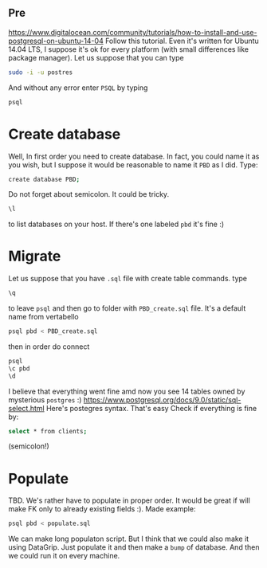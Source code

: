 ## Pre
https://www.digitalocean.com/community/tutorials/how-to-install-and-use-postgresql-on-ubuntu-14-04
Follow this tutorial. Even it's written for Ubuntu 14.04 LTS, I suppose it's ok for every platform (with small differences like package manager). 
Let us suppose that you can type 
```bash
sudo -i -u postres
```
And without any error enter `PSQL` by typing 
```bash
psql
```
# Create database
Well, In first order you need to create database. In fact, you could name it as you wish, but I suppose it would be reasonable to name it `PBD` as I did.
Type:
```bash
create database PBD;
```
Do not forget about semicolon. It could be tricky. 
```bash
\l
```
to list databases on your host. If there's one labeled `pbd` it's fine :)

# Migrate
Let us suppose that you have `.sql` file with create table commands.
type 
```bash
\q
```
to leave `psql` and then go to folder with `PBD_create.sql` file. It's a default name from vertabello
```bash
psql pbd < PBD_create.sql
```
then in order do connect
```bash
psql
\c pbd 
\d
```
I believe that everything went fine amd now you see 14 tables owned by mysterious `postgres` :)
https://www.postgresql.org/docs/9.0/static/sql-select.html 
Here's postegres syntax. That's easy
Check if everything is fine by:
```bash
select * from clients;
```
(semicolon!)

# Populate
TBD. 
We's rather have to populate in proper order. It would be great if will make FK only to already existing fields :).
Made example:
```bash
psql pbd < populate.sql
```
We can make long populaton script. But I think that we could also make it using DataGrip. Just populate it and then make a `bump` of database. And then we could run it on every machine.  


